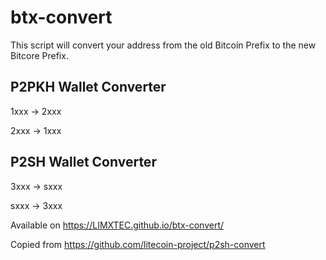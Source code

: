 # btx-convert
This script will convert your address from the old Bitcoin Prefix to the new Bitcore Prefix.

## P2PKH Wallet Converter

1xxx -> 2xxx

2xxx -> 1xxx


## P2SH Wallet Converter

3xxx -> sxxx

sxxx -> 3xxx


Available on https://LIMXTEC.github.io/btx-convert/

Copied from https://github.com/litecoin-project/p2sh-convert

